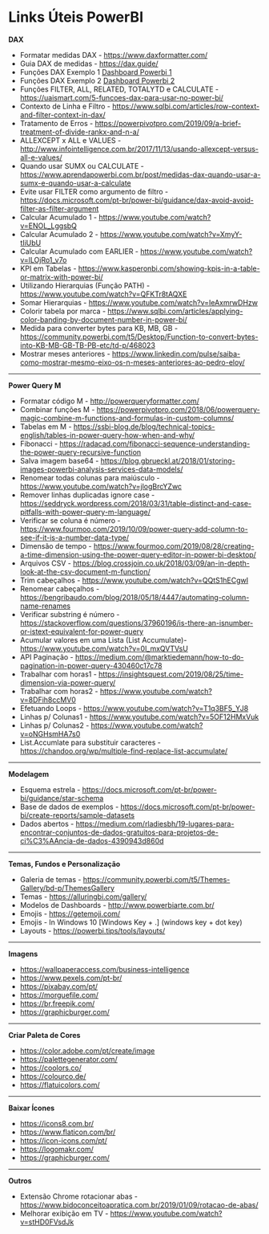 # Links Úteis PowerBI

__DAX__ 
- Formatar medidas DAX - https://www.daxformatter.com/
- Guia DAX de medidas - https://dax.guide/
- Funções DAX Exemplo 1 [Dashboard Powerbi 1](https://app.powerbi.com/view?r=eyJrIjoiOWUxYzM4YzEtZDE2YS00MWFjLWE4ZWMtNjJmYTZmZjc4MjY0IiwidCI6IjdkMjIwM2Y0LTRiMzQtNDc2OS05OWNlLWZkYzMyOWMyMGZiZSJ9)
- Funções DAX Exemplo 2 [Dashboard Powerbi 2](https://app.powerbi.com/view?r=eyJrIjoiMTU2NDczNDctODg3MC00YmMwLTkxOTUtZmUwOTc2ODU3MDhmIiwidCI6IjVjNWFmNjNlLTAzMWQtNGI2Mi05ZTFlLTVhZjZlYWQxNWU5ZSIsImMiOjR9)
- Funções  FILTER, ALL, RELATED, TOTALYTD e CALCULATE - https://uaismart.com/5-funcoes-dax-para-usar-no-power-bi/
- Contexto de Linha e Filtro - https://www.sqlbi.com/articles/row-context-and-filter-context-in-dax/
- Tratamento de Erros - https://powerpivotpro.com/2019/09/a-brief-treatment-of-divide-rankx-and-n-a/
- ALLEXCEPT x ALL e VALUES - http://www.infointelligence.com.br/2017/11/13/usando-allexcept-versus-all-e-values/
- Quando usar SUMX ou CALCULATE - https://www.aprendapowerbi.com.br/post/medidas-dax-quando-usar-a-sumx-e-quando-usar-a-calculate
- Evite usar FILTER como argumento de filtro - https://docs.microsoft.com/pt-br/power-bi/guidance/dax-avoid-avoid-filter-as-filter-argument
- Calcular Acumulado 1 - https://www.youtube.com/watch?v=ENOL_LggsbQ
- Calcular Acumulado 2 - https://www.youtube.com/watch?v=XmyY-tIiUbU
- Calcular Acumulado com EARLIER - https://www.youtube.com/watch?v=lLOjRo1_v7o
- KPI em Tabelas - https://www.kasperonbi.com/showing-kpis-in-a-table-or-matrix-with-power-bi/
- Utilizando Hierarquias (Função PATH) - https://www.youtube.com/watch?v=QFKTr8tAQXE
- Somar Hierarquias - https://www.youtube.com/watch?v=IeAxmrwDHzw
- Colorir tabela por marca - https://www.sqlbi.com/articles/applying-color-banding-by-document-number-in-power-bi/
- Medida para converter bytes para KB, MB, GB - https://community.powerbi.com/t5/Desktop/Function-to-convert-bytes-into-KB-MB-GB-TB-PB-etc/td-p/468023
- Mostrar meses anteriores - https://www.linkedin.com/pulse/saiba-como-mostrar-mesmo-eixo-os-n-meses-anteriores-ao-pedro-eloy/

___

__Power Query M__ 
- Formatar código M - http://powerqueryformatter.com/
- Combinar funções M - https://powerpivotpro.com/2018/06/powerquery-magic-combine-m-functions-and-formulas-in-custom-columns/
- Tabelas em M - https://ssbi-blog.de/blog/technical-topics-english/tables-in-power-query-how-when-and-why/
- Fibonacci - https://radacad.com/fibonacci-sequence-understanding-the-power-query-recursive-function
- Salva imagem base64 - https://blog.gbrueckl.at/2018/01/storing-images-powerbi-analysis-services-data-models/
- Renomear todas colunas para maiúsculo - https://www.youtube.com/watch?v=jlogBrcYZwc
- Remover linhas duplicadas ignore case - https://seddryck.wordpress.com/2018/03/31/table-distinct-and-case-pitfalls-with-power-query-m-language/
- Verificar se coluna é número - https://www.fourmoo.com/2019/10/09/power-query-add-column-to-see-if-it-is-a-number-data-type/
- Dimensão de tempo - https://www.fourmoo.com/2019/08/28/creating-a-time-dimension-using-the-power-query-editor-in-power-bi-desktop/
- Arquivos CSV - https://blog.crossjoin.co.uk/2018/03/09/an-in-depth-look-at-the-csv-document-m-function/
- Trim cabeçalhos - https://www.youtube.com/watch?v=QQtS1hECgwI
- Renomear cabeçalhos - https://bengribaudo.com/blog/2018/05/18/4447/automating-column-name-renames
- Verificar substring é número - https://stackoverflow.com/questions/37960196/is-there-an-isnumber-or-istext-equivalent-for-power-query
- Acumular valores em uma Lista (List Accumulate)- https://www.youtube.com/watch?v=0l_mxQVTVsU
- API Paginação - https://medium.com/@marktiedemann/how-to-do-pagination-in-power-query-430460c17c78
- Trabalhar com horas1 - https://insightsquest.com/2019/08/25/time-dimension-via-power-query/
- Trabalhar com horas2 - https://www.youtube.com/watch?v=8DFih8ccMV0
- Efetuando Loops - https://www.youtube.com/watch?v=T1q3BF5_YJ8
- Linhas p/ Colunas1 - https://www.youtube.com/watch?v=5OF12HMxVuk
- Linhas p/ Colunas2 - https://www.youtube.com/watch?v=oNGHsmHA7s0
- List.Accumlate para substituir caracteres - https://chandoo.org/wp/multiple-find-replace-list-accumulate/

___

__Modelagem__
- Esquema estrela - https://docs.microsoft.com/pt-br/power-bi/guidance/star-schema
- Base de dados de exemplos - https://docs.microsoft.com/pt-br/power-bi/create-reports/sample-datasets
- Dados abertos - https://medium.com/rladiesbh/19-lugares-para-encontrar-conjuntos-de-dados-gratuitos-para-projetos-de-ci%C3%AAncia-de-dados-4390943d860d

___

__Temas, Fundos e Personalização__
- Galeria de temas - https://community.powerbi.com/t5/Themes-Gallery/bd-p/ThemesGallery
- Temas - https://alluringbi.com/gallery/
- Modelos de Dashboards - http://www.powerbiarte.com.br/
- Emojis - https://getemoji.com/ 
- Emojis - In Windows 10 [Windows Key + .] (windows key + dot key)
- Layouts - https://powerbi.tips/tools/layouts/

___

__Imagens__
- https://wallpaperaccess.com/business-intelligence
- https://www.pexels.com/pt-br/
- https://pixabay.com/pt/
- https://morguefile.com/
- https://br.freepik.com/
- https://graphicburger.com/

___

__Criar Paleta de Cores__
- https://color.adobe.com/pt/create/image 
- https://palettegenerator.com/
- https://coolors.co/ 
- https://colourco.de/
- https://flatuicolors.com/

___

__Baixar Ícones__
- https://icons8.com.br/
- https://www.flaticon.com/br/
- https://icon-icons.com/pt/
- https://logomakr.com/
- https://graphicburger.com/

___

__Outros__
- Extensão Chrome rotacionar abas - https://www.bidoconceitoapratica.com.br/2019/01/09/rotacao-de-abas/
- Melhorar exibição em TV - https://www.youtube.com/watch?v=stHD0FVsdJk
